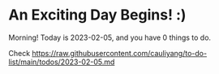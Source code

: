 # An Exciting Day Begins! :)

Morning! Today is 2023-02-05, and you have 0 things to do.

Check https://raw.githubusercontent.com/cauliyang/to-do-list/main/todos/2023-02-05.md